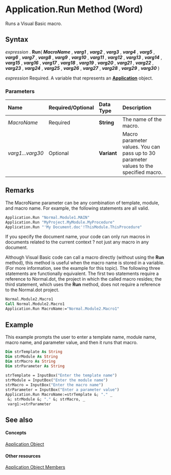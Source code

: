 
# Application.Run Method (Word)

Runs a Visual Basic macro.


## Syntax

 _expression_ . **Run**( **_MacroName_** , **_varg1_** , **_varg2_** , **_varg3_** , **_varg4_** , **_varg5_** , **_varg6_** , **_varg7_** , **_varg8_** , **_varg9_** , **_varg10_** , **_varg11_** , **_varg12_** , **_varg13_** , **_varg14_** , **_varg15_** , **_varg16_** , **_varg17_** , **_varg18_** , **_varg19_** , **_varg20_** , **_varg21_** , **_varg22_** , **_varg23_** , **_varg24_** , **_varg25_** , **_varg26_** , **_varg27_** , **_varg28_** , **_varg29_** , **_varg30_** )

 _expression_ Required. A variable that represents an **[Application](d1cf6f8f-4e88-bf01-93b4-90a83f79cb44.md)** object.


### Parameters



|**Name**|**Required/Optional**|**Data Type**|**Description**|
|:-----|:-----|:-----|:-----|
| _MacroName_|Required| **String**|The name of the macro.|
| _varg1...varg30_|Optional| **Variant**|Macro parameter values. You can pass up to 30 parameter values to the specified macro.|

## Remarks

The MacroName parameter can be any combination of template, module, and macro name. For example, the following statements are all valid.


```vb
Application.Run "Normal.Module1.MAIN" 
Application.Run "MyProject.MyModule.MyProcedure" 
Application.Run "'My Document.doc'!ThisModule.ThisProcedure"
```

If you specify the document name, your code can only run macros in documents related to the current context ? not just any macro in any document.

Although Visual Basic code can call a macro directly (without using the  **Run** method), this method is useful when the macro name is stored in a variable. (For more information, see the example for this topic). The following three statements are functionally equivalent. The first two statements require a reference to Normal.dot, the project in which the called macro resides; the third statement, which uses the **Run** method, does not require a reference to the Normal.dot project.




```vb
Normal.Module2.Macro1 
Call Normal.Module2.Macro1 
Application.Run MacroName:="Normal.Module2.Macro1"
```


## Example

This example prompts the user to enter a template name, module name, macro name, and parameter value, and then it runs that macro.


```vb
Dim strTemplate As String 
Dim strModule As String 
Dim strMacro As String 
Dim strParameter As String 
 
strTemplate = InputBox("Enter the template name") 
strModule = InputBox("Enter the module name") 
strMacro = InputBox("Enter the macro name") 
strParameter = InputBox("Enter a parameter value") 
Application.Run MacroName:=strTemplate &; "." _ 
 &; strModule &; "." &; strMacro, _ 
 varg1:=strParameter
```


## See also


#### Concepts


[Application Object](d1cf6f8f-4e88-bf01-93b4-90a83f79cb44.md)
#### Other resources


[Application Object Members](71669f1e-65f1-b0f1-b67d-355dfdbebe50.md)
